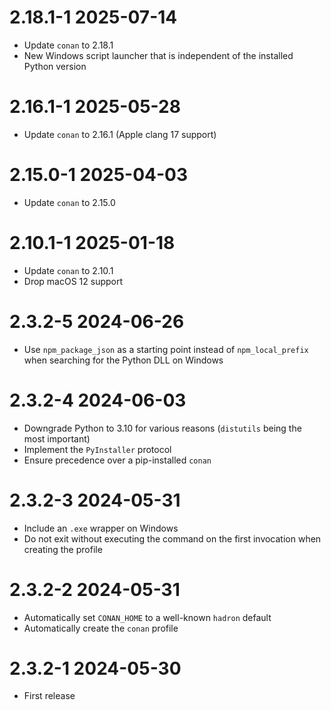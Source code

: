 # 2.18.1-1 2025-07-14
  * Update `conan` to 2.18.1
  * New Windows script launcher that is independent of the installed Python version

# 2.16.1-1 2025-05-28
  * Update `conan` to 2.16.1 (Apple clang 17 support)

# 2.15.0-1 2025-04-03
  * Update `conan` to 2.15.0

# 2.10.1-1 2025-01-18
  * Update `conan` to 2.10.1
  * Drop macOS 12 support 

# 2.3.2-5 2024-06-26
  * Use `npm_package_json` as a starting point instead of `npm_local_prefix` when searching for the Python DLL on Windows

# 2.3.2-4 2024-06-03
  * Downgrade Python to 3.10 for various reasons (`distutils` being the most important)
  * Implement the `PyInstaller` protocol
  * Ensure precedence over a pip-installed `conan`

# 2.3.2-3 2024-05-31
  * Include an `.exe` wrapper on Windows
  * Do not exit without executing the command on the first invocation when creating the profile

# 2.3.2-2 2024-05-31
  * Automatically set `CONAN_HOME` to a well-known `hadron` default
  * Automatically create the `conan` profile

# 2.3.2-1 2024-05-30
  * First release
